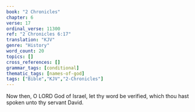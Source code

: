 ```yaml
---
book: "2 Chronicles"
chapter: 6
verse: 17
ordinal_verse: 11300
ref: "2 Chronicles 6:17"
translation: "KJV"
genre: "History"
word_count: 20
topics: []
cross_references: []
grammar_tags: [conditional]
thematic_tags: [names-of-god]
tags: ["Bible","KJV","2-Chronicles"]
---
```

Now then, O LORD God of Israel, let thy word be verified, which thou hast spoken unto thy servant David.

